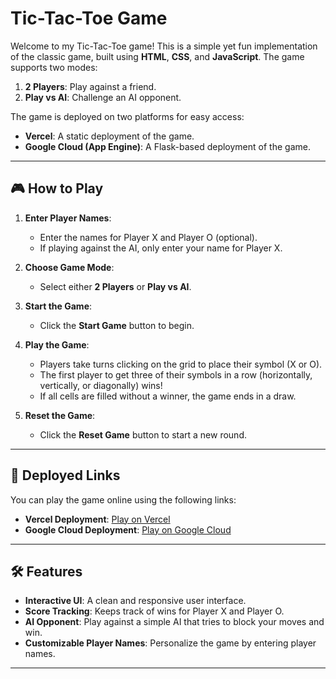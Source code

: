 # Tic-Tac-Toe Game

Welcome to my Tic-Tac-Toe game! This is a simple yet fun implementation of the classic game, built using **HTML**, **CSS**, and **JavaScript**. The game supports two modes:

1. **2 Players**: Play against a friend.
2. **Play vs AI**: Challenge an AI opponent.

The game is deployed on two platforms for easy access:

- **Vercel**: A static deployment of the game.
- **Google Cloud (App Engine)**: A Flask-based deployment of the game.

---

## 🎮 How to Play

1. **Enter Player Names**:

   - Enter the names for Player X and Player O (optional).
   - If playing against the AI, only enter your name for Player X.

2. **Choose Game Mode**:

   - Select either **2 Players** or **Play vs AI**.

3. **Start the Game**:

   - Click the **Start Game** button to begin.

4. **Play the Game**:

   - Players take turns clicking on the grid to place their symbol (X or O).
   - The first player to get three of their symbols in a row (horizontally, vertically, or diagonally) wins!
   - If all cells are filled without a winner, the game ends in a draw.

5. **Reset the Game**:
   - Click the **Reset Game** button to start a new round.

---

## 🚀 Deployed Links

You can play the game online using the following links:

- **Vercel Deployment**: [Play on Vercel](https://web-mini-projects-mu.vercel.app/)
- **Google Cloud Deployment**: [Play on Google Cloud](https://fleet-acumen-449523-p1.el.r.appspot.com/)

---

## 🛠️ Features

- **Interactive UI**: A clean and responsive user interface.
- **Score Tracking**: Keeps track of wins for Player X and Player O.
- **AI Opponent**: Play against a simple AI that tries to block your moves and win.
- **Customizable Player Names**: Personalize the game by entering player names.

---

